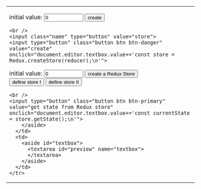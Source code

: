 
<link rel="stylesheet" href="https://maxcdn.bootstrapcdn.com/bootstrap/3.3.7/css/bootstrap.min.css" integrity="sha384-BVYiiSIFeK1dGmJRAkycuHAHRg32OmUcww7on3RYdg4Va+PmSTsz/K68vbdEjh4u" crossorigin="anonymous"/>
<link rel="stylesheet" href="styles.css" />

<style>
  h1 {
  font-family: Corbel;
  color: white;
}
</style>

<form name="editor">
  <table>
    <tr>
      <td>
        <aside id="buttons">
    
initial value:
    <input value="0" name="reducer" size="10" type="textfield">
    <input type="button" class="button btn btn-primary" value="create" onclick="document.editor.textbox.value+='\nconst reducer = (state = ' + document.editor.reducer.value +') => {\n  return state;\n}\n\n'">

    <br />
    <input class="name" type="button" value="store">
    <input type="button" class="button btn btn-danger" value="create" onclick="document.editor.textbox.value+='const store = Redux.createStore(reducer);\n'">

initial value: <input value="0" name="reducer" size="10" type="textfield">
    <input type="button" class="button btn btn-primary" value="create a Redux Store" onclick="document.editor.textbox.value+='\nconst reducer = (state = ' + document.editor.reducer.value +') => {\n  return state;\n}\n\n'">
    <br />
    <input type="button" class="button btn btn-primary" value="define store I" onclick="document.editor.textbox.value+='const store = Redux.createStore(reducer);\n'">
    <input type="button" class="button btn btn-primary" value="define store II" onclick="document.editor.textbox.value+='const store = Redux.createStore(\n  (state = ' + document.editor.reducer.value +') => state\n);\n\nconst store = Redux.createStore(reducer);\n\n'">

    <br />
    <input type="button" class="button btn btn-primary" value="get state from Redux store" onclick="document.editor.textbox.value+='const currentState = store.getState();\n'">
        </aside>
      </td>
      <td>
        <aside id="textbox">
          <textarea id="preview" name="textbox">
          </textarea>
        </aside>
      </td>
    </tr>
  </table>
</form>
